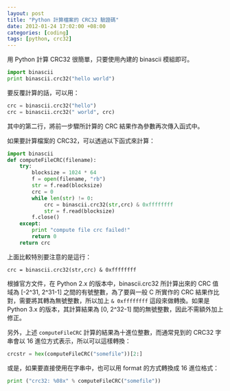 ```yaml
--- 
layout: post
title: "Python 計算檔案的 CRC32 驗證碼"
date: 2012-01-24 17:02:00 +08:00
categories: [coding]
tags: [python, crc32]
---
```


用 Python 計算 CRC32 很簡單，只要使用內建的 binascii 模組即可。

```python
import binascii
print binascii.crc32("hello world")
```

要反覆計算的話，可以用：

```python
crc = binascii.crc32("hello")
crc = binascii.crc32(" world", crc)
```

其中的第二行，將前一步驟所計算的 CRC 結果作為參數再次傳入函式中。

如果要計算檔案的 CRC32，可以透過以下函式來計算：

<!-- more -->

```python
import binascii
def computeFileCRC(filename):
    try:
        blocksize = 1024 * 64
        f = open(filename, "rb")
        str = f.read(blocksize)
        crc = 0
        while len(str) != 0:
            crc = binascii.crc32(str,crc) & 0xffffffff
            str = f.read(blocksize)
        f.close()
    except:
        print "compute file crc failed!"
        return 0
    return crc
```

上面比較特別要注意的是這行：

    crc = binascii.crc32(str,crc) & 0xffffffff

根據官方文件，在 Python 2.x 的版本中，binascii.crc32 所計算出來的 CRC 值域為 [-2^31, 2^31-1] 之間的有號整數，為了要與一般 C 所實作的 CRC 結果作比對，需要將其轉為無號整數，所以加上 `& 0xffffffff` 這段來做轉換。如果是 Python 3.x 的版本，其計算結果為 [0, 2^32-1] 間的無號整數，因此不需額外加上修正。

另外，上述 `computeFileCRC` 計算的結果為十進位整數，而通常見到的 CRC32 字串會以 16 進位方式表示，所以可以這樣轉換：

``` python
crcstr = hex(computeFileCRC("somefile"))[2:]
```

或是，如果要直接使用在字串中，也可以用 format 的方式轉換成 16 進位格式：

``` python
print ("crc32: %08x" % computeFileCRC("somefile"))
```
